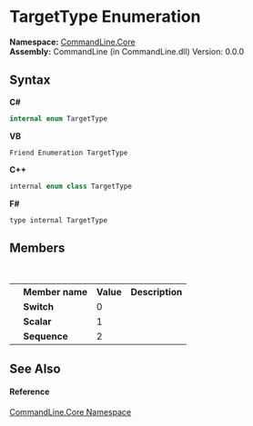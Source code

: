 # TargetType Enumeration
 

**Namespace:**&nbsp;<a href="N_CommandLine_Core">CommandLine.Core</a><br />**Assembly:**&nbsp;CommandLine (in CommandLine.dll) Version: 0.0.0

## Syntax

**C#**<br />
``` C#
internal enum TargetType
```

**VB**<br />
``` VB
Friend Enumeration TargetType
```

**C++**<br />
``` C++
internal enum class TargetType
```

**F#**<br />
``` F#
type internal TargetType
```


## Members
&nbsp;<table><tr><th></th><th>Member name</th><th>Value</th><th>Description</th></tr><tr><td /><td target="F:CommandLine.Core.TargetType.Switch">**Switch**</td><td>0</td><td /></tr><tr><td /><td target="F:CommandLine.Core.TargetType.Scalar">**Scalar**</td><td>1</td><td /></tr><tr><td /><td target="F:CommandLine.Core.TargetType.Sequence">**Sequence**</td><td>2</td><td /></tr></table>

## See Also


#### Reference
<a href="N_CommandLine_Core">CommandLine.Core Namespace</a><br />